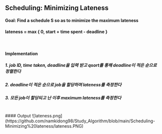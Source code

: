 ## Scheduling: Minimizing Lateness
#### Goal: Find a schedule S so as to minimize the maximum lateness
#### lateness = max { 0, start + time spent - deadline } 
<br/>

#### Implementation
##### 1. job ID, time taken, deadline을 입력 받고 qsort를 통해 deadline이 적은 순으로 정렬한다
##### 2. deadline이 적은 순으로 job을 할당하며 lateness를 측정한다
##### 3. 모든 job이 할당되고 난 이후 maximum lateness를 측정한다

<br/>
#### Output
![lateness.png](https://github.com/namkidong98/Study_Algorithm/blob/main/Scheduling-Minimizing%20lateness/lateness.PNG)
